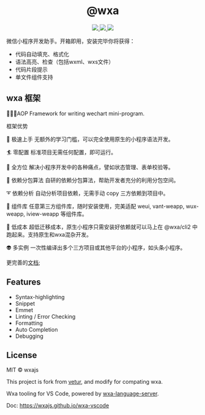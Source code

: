 <p>
  <h1 align="center">@wxa</h1>
</p>

<p align="center">
  <a href="https://marketplace.visualstudio.com/items?itemName=genuifx.wxa">
    <img src="https://vsmarketplacebadge.apphb.com/version-short/genuifx.wxa.svg?style=flat-square">
  </a>
  <a href="https://marketplace.visualstudio.com/items?itemName=genuifx.wxa">
    <img src="https://vsmarketplacebadge.apphb.com/installs-short/genuifx.wxa.svg?style=flat-square">
  </a>
  <a href="https://marketplace.visualstudio.com/items?itemName=genuifx.wxa">
    <img src="https://vsmarketplacebadge.apphb.com/rating-short/genuifx.wxa.svg?style=flat-square">
  </a>
  <!-- <a href="https://travis-ci.org/vuejs/vetur">
    <img src="https://img.shields.io/travis-ci/vuejs/vetur.svg?style=flat-square">
  </a> -->
</p>

微信小程序开发助手。开箱即用，安装完毕你将获得：

- 代码自动填充、格式化
- 语法高亮、检查（包括wxml、wxs文件）
- 代码片段提示
- 单文件组件支持


## wxa 框架

🎉🎉🎉AOP Framework for writing wechart mini-program.

框架优势

🖖 极速上手 无额外的学习门槛，可以完全使用原生的小程序语法开发。

🏄 零配置 标准项目无需任何配置，即可运行。

🐧 全方位 解决小程序开发中的各种痛点，譬如状态管理、表单校验等。

🚀 依赖分包算法 自研的依赖分包算法，帮助开发者充分的利用分包空间。

➰ 依赖分析 自动分析项目依赖，无需手动 copy 三方依赖到项目中。

🤖 组件库 任意第三方组件库，随时安装使用，完美适配 weui, vant-weapp, wux-weapp, iview-weapp 等组件库。

🚈 低成本 超低迁移成本，原生小程序只需安装好依赖就可以马上在 @wxa/cli2 中跑起来。支持原生和wxa混杂开发。

👽 多实例 一次性编译出多个三方项目或其他平台的小程序，如头条小程序。

更完善的[文档](https://wxajs.github.io/wxa/);


## Features

- Syntax-highlighting
- Snippet
- Emmet
- Linting / Error Checking
- Formatting
- Auto Completion
- Debugging

## License

MIT © wxajs

This project is fork from [vetur](https://github.com/vuejs/vetur), and modify for compating wxa.

Wxa tooling for VS Code, powered by [wxa-language-server](https://github.com/wxajs/wxa-vscode/tree/master/server).

Doc: https://wxajs.github.io/wxa-vscode
